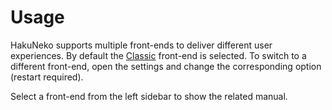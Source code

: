 # Usage

HakuNeko supports multiple front-ends to deliver different user experiences.
By default the [Classic](./classic/ui-reference) front-end is selected.
To switch to a different front-end, open the settings and change the corresponding option (restart required).

Select a front-end from the left sidebar to show the related manual.